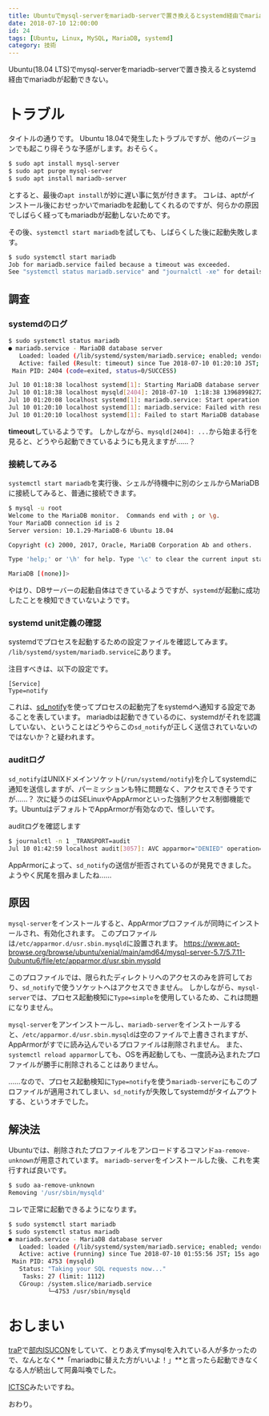 ```yaml
---
title: Ubuntuでmysql-serverをmariadb-serverで置き換えるとsystemd経由でmariadbが起動できない
date: 2018-07-10 12:00:00
id: 24
tags: [Ubuntu, Linux, MySQL, MariaDB, systemd]
category: 技術
---
```


Ubuntu(18.04 LTS)でmysql-serverをmariadb-serverで置き換えるとsystemd経由でmariadbが起動できない。

<!-- more -->

# トラブル

タイトルの通りです。
Ubuntu 18.04で発生したトラブルですが、他のバージョンでも起こり得そうな予感がします。おそらく。

```bash
$ sudo apt install mysql-server
$ sudo apt purge mysql-server
$ sudo apt install mariadb-server
```

とすると、最後の`apt install`が妙に遅い事に気が付きます。
コレは、aptがインストール後におせっかいでmariadbを起動してくれるのですが、何らかの原因でしばらく経ってもmariadbが起動しないためです。

その後、`systemctl start mariadb`を試しても、しばらくした後に起動失敗します。

```bash
$ sudo systemctl start mariadb
Job for mariadb.service failed because a timeout was exceeded.
See "systemctl status mariadb.service" and "journalctl -xe" for details.
```

## 調査

### systemdのログ

```bash
$ sudo systemctl status mariadb
● mariadb.service - MariaDB database server
   Loaded: loaded (/lib/systemd/system/mariadb.service; enabled; vendor preset: enabled)
   Active: failed (Result: timeout) since Tue 2018-07-10 01:20:10 JST; 36s ago
 Main PID: 2404 (code=exited, status=0/SUCCESS)

Jul 10 01:18:38 localhost systemd[1]: Starting MariaDB database server...
Jul 10 01:18:38 localhost mysqld[2404]: 2018-07-10  1:18:38 139689982721152 [Note] /usr/sbin/mysqld (mysqld 10.1.29-MariaDB-6) starting as process 2404 ...
Jul 10 01:20:08 localhost systemd[1]: mariadb.service: Start operation timed out. Terminating.
Jul 10 01:20:10 localhost systemd[1]: mariadb.service: Failed with result 'timeout'.
Jul 10 01:20:10 localhost systemd[1]: Failed to start MariaDB database server.
```

**timeout**しているようです。
しかしながら、`mysqld[2404]: ...`から始まる行を見ると、どうやら起動できているようにも見えますが……？

### 接続してみる

`systemctl start mariadb`を実行後、シェルが待機中に別のシェルからMariaDBに接続してみると、普通に接続できます。

```bash
$ mysql -u root
Welcome to the MariaDB monitor.  Commands end with ; or \g.
Your MariaDB connection id is 2
Server version: 10.1.29-MariaDB-6 Ubuntu 18.04

Copyright (c) 2000, 2017, Oracle, MariaDB Corporation Ab and others.

Type 'help;' or '\h' for help. Type '\c' to clear the current input statement.

MariaDB [(none)]>
```

やはり、DBサーバーの起動自体はできているようですが、`systemd`が起動に成功したことを検知できていないようです。

### systemd unit定義の確認

systemdでプロセスを起動するための設定ファイルを確認してみます。
`/lib/systemd/system/mariadb.service`にあります。

注目すべきは、以下の設定です。
```
[Service]
Type=notify
```

これは、[sd_notify](https://www.freedesktop.org/software/systemd/man/sd_notify.html)を使ってプロセスの起動完了をsystemdへ通知する設定であることを表しています。
mariadbは起動できているのに、systemdがそれを認識していない、ということはどうやらこの`sd_notify`が正しく送信されていないのではないか？と疑われます。

### auditログ

`sd_notify`はUNIXドメインソケット(`/run/systemd/notify`)を介してsystemdに通知を送信しますが、パーミッションも特に問題なく、アクセスできそうですが……？
次に疑うのはSELinuxやAppArmorといった強制アクセス制御機能です。UbuntuはデフォルトでAppArmorが有効なので、怪しいです。

auditログを確認します

```bash
$ journalctl -n 1 _TRANSPORT=audit
Jul 10 01:42:59 localhost audit[3057]: AVC apparmor="DENIED" operation="sendmsg" info="Failed name lookup - disconnected path" error=-13 profile="/usr/sbin/mysqld" name="run/systemd/notify" pid=3057 comm="mysqld" requested_mask="w" denied_mask="w" fsuid=112 ouid=0
```

AppArmorによって、`sd_notify`の送信が拒否されているのが発見できました。
ようやく尻尾を掴みましたね……

## 原因

`mysql-server`をインストールすると、AppArmorプロファイルが同時にインストールされ、有効化されます。
このプロファイルは`/etc/apparmor.d/usr.sbin.mysqld`に設置されます。
https://www.apt-browse.org/browse/ubuntu/xenial/main/amd64/mysql-server-5.7/5.7.11-0ubuntu6/file/etc/apparmor.d/usr.sbin.mysqld

このプロファイルでは、限られたディレクトリへのアクセスのみを許可しており、`sd_notify`で使うソケットへはアクセスできません。
しかしながら、`mysql-server`では、プロセス起動検知に`Type=simple`を使用しているため、これは問題になりません。

`mysql-server`をアンインストールし、`mariadb-server`をインストールすると、`/etc/apparmor.d/usr.sbin.mysqld`は空のファイルで上書きされますが、AppArmorがすでに読み込んでいるプロファイルは削除されません。
また、`systemctl reload apparmor`しても、OSを再起動しても、一度読み込まれたプロファイルが勝手に削除されることはありません。

……なので、プロセス起動検知に`Type=notify`を使う`mariadb-server`にもこのプロファイルが適用されてしまい、`sd_notify`が失敗してsystemdがタイムアウトする、というオチでした。

## 解決法

Ubuntuでは、削除されたプロファイルをアンロードするコマンド`aa-remove-unknown`が用意されています。
`mariadb-server`をインストールした後、これを実行すれば良いです。

```bash
$ sudo aa-remove-unknown
Removing '/usr/sbin/mysqld'
```

コレで正常に起動できるようになります。

```bash
$ sudo systemctl start mariadb
$ sudo systemctl status mariadb
● mariadb.service - MariaDB database server
   Loaded: loaded (/lib/systemd/system/mariadb.service; enabled; vendor preset: enabled)
   Active: active (running) since Tue 2018-07-10 01:55:56 JST; 15s ago
 Main PID: 4753 (mysqld)
   Status: "Taking your SQL requests now..."
    Tasks: 27 (limit: 1112)
   CGroup: /system.slice/mariadb.service
           └─4753 /usr/sbin/mysqld
```

# おしまい

[traP](https://trap.jp)で[部内ISUCON](https://twitter.com/to_hutohu/status/1014097600209825792)をしていて、とりあえずmysqlを入れている人が多かったので、なんとなく**「mariadbに替えた方がいいよ！」**と言ったら起動できなくなる人が続出して阿鼻叫喚でした。

[ICTSC](https://icttoracon.net)みたいですね。

おわり。
